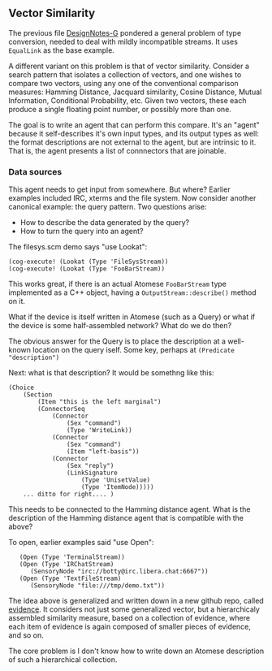 Vector Similarity
-----------------
The previous file [DesignNotes-G](DesignNotes-G.md) pondered a general
problem of type conversion, needed to deal with mildly incompatible
streams. It uses `EqualLink` as the base example.

A different variant on this problem is that of vector similarity.
Consider a search pattern that isolates a collection of vectors,
and one wishes to compare two vectors, using any one of the conventional
comparison measures: Hamming Distance, Jacquard similarity, Cosine
Distance, Mutual Information, Conditional Probability, etc. Given
two vectors, these each produce a single floating point number, or
possibly more than one.

The goal is to write an agent that can perform this compare. It's an
"agent" because it self-describes it's own input types, and its output
types as well: the format descriptions are not external to the agent,
but are intrinsic to it. That is, the agent presents a list of
connnectors that are joinable.

### Data sources
This agent needs to get input from somewhere. But where?  Earlier
examples included IRC, xterms and the file system. Now consider another
canonical example: the query pattern. Two questions arise:
 * How to describe the data generated by the query?
 * How to turn the query into an agent?

The filesys.scm demo says "use Lookat":
```
(cog-execute! (Lookat (Type 'FileSysStream))
(cog-execute! (Lookat (Type 'FooBarStream))
```
This works great, if there is an actual Atomese `FooBarStream` type
implemented as a C++ object, having a `OutputStream::describe()` method
on it.

What if the device is itself written in Atomese (such as a Query) or
what if the device is some half-assembled network? What do we do then?

The obvious answer for the Query is to place the description at a
well-known location on the query iself. Some key, perhaps at
`(Predicate "description")`

Next: what is that description? It would be somethng like this:
```
(Choice
	(Section
		(Item "this is the left marginal")
		(ConnectorSeq
			(Connector
				(Sex "command")
				(Type 'WriteLink))
			(Connector
				(Sex "command")
				(Item "left-basis"))
			(Connector
				(Sex "reply")
				(LinkSignature
					(Type 'UnisetValue)
					(Type 'ItemNode)))))
	... ditto for right.... )
```

This needs to be connected to the Hamming distance agent. What is the
description of the Hamming distance agent that is compatible with the
above?

To open, earlier examples said "use Open":
```
   (Open (Type 'TerminalStream))
   (Open (Type 'IRChatStream)
      (SensoryNode "irc://botty@irc.libera.chat:6667"))
   (Open (Type 'TextFileStream)
      (SensoryNode "file:///tmp/demo.txt"))

```

The idea above is generalized and written down in a new github repo,
called [evidence](https://github.com/opencog/evidence). It considers not
just some generalized vector, but a hierarchicaly assembled similarity
measure, based on a collection of evidence, where each item of evidence
is again composed of smaller pieces of evidence, and so on.

The core problem is I don't know how to write down an Atomese
description of such a hierarchical collection.
